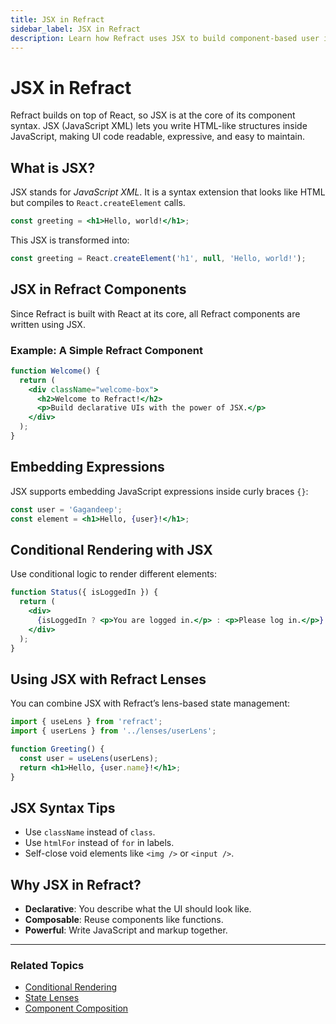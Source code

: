 ```yaml
---
title: JSX in Refract
sidebar_label: JSX in Refract
description: Learn how Refract uses JSX to build component-based user interfaces with clarity and control.
---
```


# JSX in Refract

Refract builds on top of React, so JSX is at the core of its component syntax. JSX (JavaScript XML) lets you write HTML-like structures inside JavaScript, making UI code readable, expressive, and easy to maintain.

## What is JSX?

JSX stands for *JavaScript XML*. It is a syntax extension that looks like HTML but compiles to `React.createElement` calls.

```jsx
const greeting = <h1>Hello, world!</h1>;
````

This JSX is transformed into:

```js
const greeting = React.createElement('h1', null, 'Hello, world!');
```

## JSX in Refract Components

Since Refract is built with React at its core, all Refract components are written using JSX.

### Example: A Simple Refract Component

```jsx
function Welcome() {
  return (
    <div className="welcome-box">
      <h2>Welcome to Refract!</h2>
      <p>Build declarative UIs with the power of JSX.</p>
    </div>
  );
}
```

## Embedding Expressions

JSX supports embedding JavaScript expressions inside curly braces `{}`:

```jsx
const user = 'Gagandeep';
const element = <h1>Hello, {user}!</h1>;
```

## Conditional Rendering with JSX

Use conditional logic to render different elements:

```jsx
function Status({ isLoggedIn }) {
  return (
    <div>
      {isLoggedIn ? <p>You are logged in.</p> : <p>Please log in.</p>}
    </div>
  );
}
```

## Using JSX with Refract Lenses

You can combine JSX with Refract’s lens-based state management:

```jsx
import { useLens } from 'refract';
import { userLens } from '../lenses/userLens';

function Greeting() {
  const user = useLens(userLens);
  return <h1>Hello, {user.name}!</h1>;
}
```

## JSX Syntax Tips

* Use `className` instead of `class`.
* Use `htmlFor` instead of `for` in labels.
* Self-close void elements like `<img />` or `<input />`.

## Why JSX in Refract?

* **Declarative**: You describe what the UI should look like.
* **Composable**: Reuse components like functions.
* **Powerful**: Write JavaScript and markup together.

---

### Related Topics

* [Conditional Rendering](./conditional-rendering.md)
* [State Lenses](./lens.md)
* [Component Composition](../describing-ui/component-composition.md)

```



